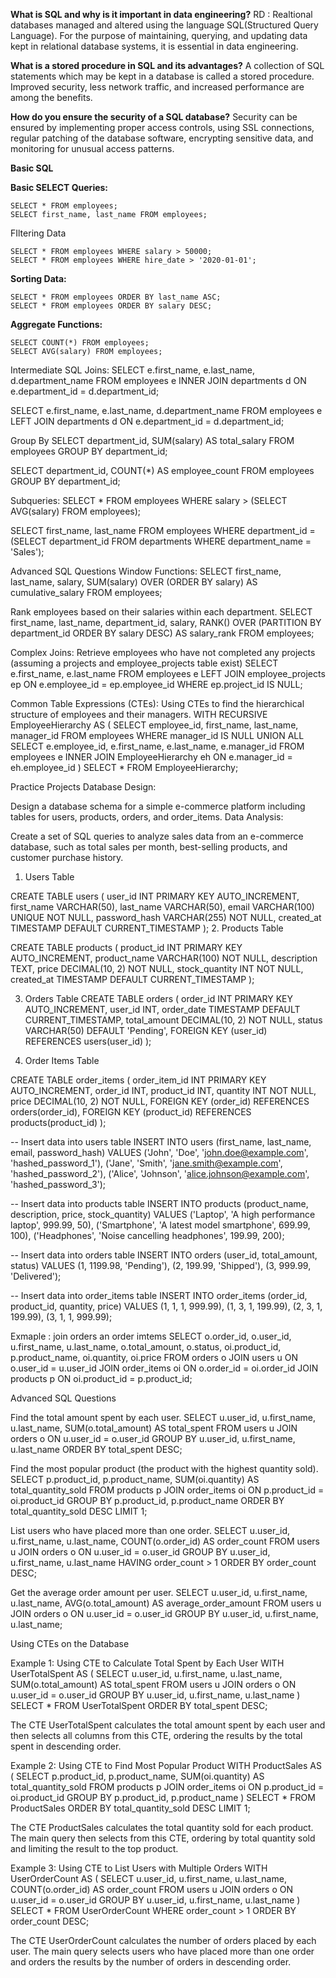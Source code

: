 **What is SQL and why is it important in data engineering?**
  RD : Realtional databases managed and altered using the language SQL(Structured Query Language). For the purpose of maintaining, querying, and updating data kept in relational database systems, it is essential in data engineering.

**What is a stored procedure in SQL and its advantages?**
  A collection of SQL statements which may be kept in a database is called a stored procedure. Improved security, less network traffic, and increased performance are among the benefits.

**How do you ensure the security of a SQL database?**
  Security can be ensured by implementing proper access controls, using SSL connections, regular patching of the database software, encrypting sensitive data, and monitoring for unusual access patterns.

**Basic SQL**

**Basic SELECT Queries:**
```
SELECT * FROM employees;
SELECT first_name, last_name FROM employees;
```

FIltering Data 
```
SELECT * FROM employees WHERE salary > 50000;
SELECT * FROM employees WHERE hire_date > '2020-01-01';
```
**Sorting Data:**
```
SELECT * FROM employees ORDER BY last_name ASC;
SELECT * FROM employees ORDER BY salary DESC;
```
**Aggregate Functions:**
```
SELECT COUNT(*) FROM employees;
SELECT AVG(salary) FROM employees;
```
Intermediate SQL 
Joins:
SELECT e.first_name, e.last_name, d.department_name
FROM employees e
INNER JOIN departments d ON e.department_id = d.department_id;

SELECT e.first_name, e.last_name, d.department_name
FROM employees e
LEFT JOIN departments d ON e.department_id = d.department_id;

Group By
SELECT department_id, SUM(salary) AS total_salary
FROM employees
GROUP BY department_id;

SELECT department_id, COUNT(*) AS employee_count
FROM employees
GROUP BY department_id;

Subqueries:
SELECT * FROM employees
WHERE salary > (SELECT AVG(salary) FROM employees);

SELECT first_name, last_name
FROM employees
WHERE department_id = (SELECT department_id FROM departments WHERE department_name = 'Sales');

Advanced SQL Questions
Window Functions:
SELECT first_name, last_name, salary,
       SUM(salary) OVER (ORDER BY salary) AS cumulative_salary
FROM employees;

Rank employees based on their salaries within each department.
SELECT first_name, last_name, department_id, salary,
       RANK() OVER (PARTITION BY department_id ORDER BY salary DESC) AS salary_rank
FROM employees;

Complex Joins:
Retrieve employees who have not completed any projects (assuming a projects and employee_projects table exist)
SELECT e.first_name, e.last_name
FROM employees e
LEFT JOIN employee_projects ep ON e.employee_id = ep.employee_id
WHERE ep.project_id IS NULL;

Common Table Expressions (CTEs):
Using CTEs to find the hierarchical structure of employees and their managers.
WITH RECURSIVE EmployeeHierarchy AS (
    SELECT employee_id, first_name, last_name, manager_id
    FROM employees
    WHERE manager_id IS NULL
    UNION ALL
    SELECT e.employee_id, e.first_name, e.last_name, e.manager_id
    FROM employees e
    INNER JOIN EmployeeHierarchy eh ON e.manager_id = eh.employee_id
)
SELECT * FROM EmployeeHierarchy;

Practice Projects
Database Design:

Design a database schema for a simple e-commerce platform including tables for users, products, orders, and order_items.
Data Analysis:

Create a set of SQL queries to analyze sales data from an e-commerce database, such as total sales per month, best-selling products, and customer purchase history.

1. Users Table

CREATE TABLE users (
    user_id INT PRIMARY KEY AUTO_INCREMENT,
    first_name VARCHAR(50),
    last_name VARCHAR(50),
    email VARCHAR(100) UNIQUE NOT NULL,
    password_hash VARCHAR(255) NOT NULL,
    created_at TIMESTAMP DEFAULT CURRENT_TIMESTAMP
);
2. Products Table

CREATE TABLE products (
    product_id INT PRIMARY KEY AUTO_INCREMENT,
    product_name VARCHAR(100) NOT NULL,
    description TEXT,
    price DECIMAL(10, 2) NOT NULL,
    stock_quantity INT NOT NULL,
    created_at TIMESTAMP DEFAULT CURRENT_TIMESTAMP
);

3. Orders Table
CREATE TABLE orders (
    order_id INT PRIMARY KEY AUTO_INCREMENT,
    user_id INT,
    order_date TIMESTAMP DEFAULT CURRENT_TIMESTAMP,
    total_amount DECIMAL(10, 2) NOT NULL,
    status VARCHAR(50) DEFAULT 'Pending',
    FOREIGN KEY (user_id) REFERENCES users(user_id)
);

4. Order Items Table
   
CREATE TABLE order_items (
    order_item_id INT PRIMARY KEY AUTO_INCREMENT,
    order_id INT,
    product_id INT,
    quantity INT NOT NULL,
    price DECIMAL(10, 2) NOT NULL,
    FOREIGN KEY (order_id) REFERENCES orders(order_id),
    FOREIGN KEY (product_id) REFERENCES products(product_id)
);

-- Insert data into users table
INSERT INTO users (first_name, last_name, email, password_hash)
VALUES 
('John', 'Doe', 'john.doe@example.com', 'hashed_password_1'),
('Jane', 'Smith', 'jane.smith@example.com', 'hashed_password_2'),
('Alice', 'Johnson', 'alice.johnson@example.com', 'hashed_password_3');

-- Insert data into products table
INSERT INTO products (product_name, description, price, stock_quantity)
VALUES 
('Laptop', 'A high performance laptop', 999.99, 50),
('Smartphone', 'A latest model smartphone', 699.99, 100),
('Headphones', 'Noise cancelling headphones', 199.99, 200);

-- Insert data into orders table
INSERT INTO orders (user_id, total_amount, status)
VALUES 
(1, 1199.98, 'Pending'),
(2, 199.99, 'Shipped'),
(3, 999.99, 'Delivered');

-- Insert data into order_items table
INSERT INTO order_items (order_id, product_id, quantity, price)
VALUES 
(1, 1, 1, 999.99),
(1, 3, 1, 199.99),
(2, 3, 1, 199.99),
(3, 1, 1, 999.99);



Exmaple : join orders an order imtems 
SELECT 
    o.order_id,
    o.user_id,
    u.first_name,
    u.last_name,
    o.total_amount,
    o.status,
    oi.product_id,
    p.product_name,
    oi.quantity,
    oi.price
FROM orders o
JOIN users u ON o.user_id = u.user_id
JOIN order_items oi ON o.order_id = oi.order_id
JOIN products p ON oi.product_id = p.product_id;

Advanced SQL Questions

Find the total amount spent by each user.
SELECT u.user_id, u.first_name, u.last_name, SUM(o.total_amount) AS total_spent
FROM users u
JOIN orders o ON u.user_id = o.user_id
GROUP BY u.user_id, u.first_name, u.last_name
ORDER BY total_spent DESC;

Find the most popular product (the product with the highest quantity sold).
SELECT p.product_id, p.product_name, SUM(oi.quantity) AS total_quantity_sold
FROM products p
JOIN order_items oi ON p.product_id = oi.product_id
GROUP BY p.product_id, p.product_name
ORDER BY total_quantity_sold DESC
LIMIT 1;

List users who have placed more than one order.
SELECT u.user_id, u.first_name, u.last_name, COUNT(o.order_id) AS order_count
FROM users u
JOIN orders o ON u.user_id = o.user_id
GROUP BY u.user_id, u.first_name, u.last_name
HAVING order_count > 1
ORDER BY order_count DESC;

Get the average order amount per user.
SELECT u.user_id, u.first_name, u.last_name, AVG(o.total_amount) AS average_order_amount
FROM users u
JOIN orders o ON u.user_id = o.user_id
GROUP BY u.user_id, u.first_name, u.last_name;

Using CTEs on the Database

Example 1: Using CTE to Calculate Total Spent by Each User
WITH UserTotalSpent AS (
    SELECT 
        u.user_id, 
        u.first_name, 
        u.last_name, 
        SUM(o.total_amount) AS total_spent
    FROM 
        users u
    JOIN 
        orders o ON u.user_id = o.user_id
    GROUP BY 
        u.user_id, u.first_name, u.last_name
)
SELECT * FROM UserTotalSpent
ORDER BY total_spent DESC;

The CTE UserTotalSpent calculates the total amount spent by each user and then selects all columns from this CTE, ordering the results by the total spent in descending order.

Example 2: Using CTE to Find Most Popular Product
WITH ProductSales AS (
    SELECT 
        p.product_id, 
        p.product_name, 
        SUM(oi.quantity) AS total_quantity_sold
    FROM 
        products p
    JOIN 
        order_items oi ON p.product_id = oi.product_id
    GROUP BY 
        p.product_id, p.product_name
)
SELECT * FROM ProductSales
ORDER BY total_quantity_sold DESC
LIMIT 1;

The CTE ProductSales calculates the total quantity sold for each product. The main query then selects from this CTE, ordering by total quantity sold and limiting the result to the top product.

Example 3: Using CTE to List Users with Multiple Orders
WITH UserOrderCount AS (
    SELECT 
        u.user_id, 
        u.first_name, 
        u.last_name, 
        COUNT(o.order_id) AS order_count
    FROM 
        users u
    JOIN 
        orders o ON u.user_id = o.user_id
    GROUP BY 
        u.user_id, u.first_name, u.last_name
)
SELECT * FROM UserOrderCount
WHERE order_count > 1
ORDER BY order_count DESC;

The CTE UserOrderCount calculates the number of orders placed by each user. The main query selects users who have placed more than one order and orders the results by the number of orders in descending order.


